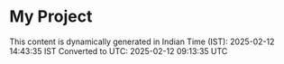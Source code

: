 # My Project

This content is dynamically generated in Indian Time (IST): 2025-02-12 14:43:35 IST
Converted to UTC: 2025-02-12 09:13:35 UTC

